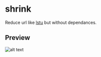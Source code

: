 # shrink

Reduce url like [lstu](https://framagit.org/fiat-tux/hat-softwares/lstu) but without dependances.

## Preview
![alt text](https://raw.githubusercontent.com/CobblePot59/shrink/main/shrink.png)
